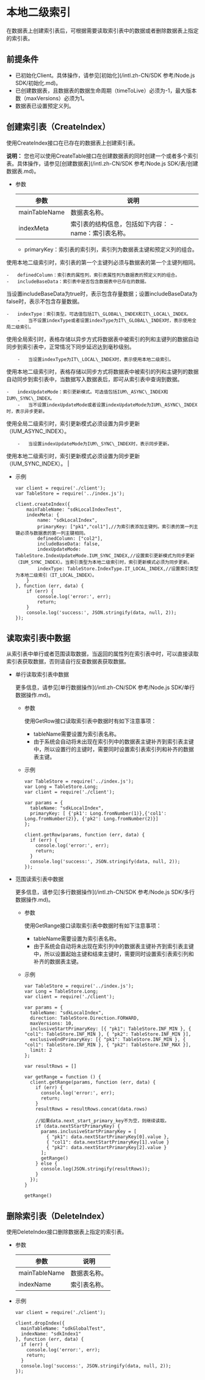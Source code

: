 # 本地二级索引

在数据表上创建索引表后，可根据需要读取索引表中的数据或者删除数据表上指定的索引表。

## 前提条件

-   已初始化Client。具体操作，请参见[初始化](/intl.zh-CN/SDK 参考/Node.js SDK/初始化.md)。
-   已创建数据表，且数据表的数据生命周期（timeToLive）必须为-1，最大版本数（maxVersions）必须为1。
-   数据表已设置预定义列。

## 创建索引表（CreateIndex）

使用CreateIndex接口在已存在的数据表上创建索引表。

**说明：** 您也可以使用CreateTable接口在创建数据表的同时创建一个或者多个索引表。具体操作，请参见[创建数据表](/intl.zh-CN/SDK 参考/Node.js SDK/表/创建数据表.md)。

-   参数

    |参数|说明|
    |--|--|
    |mainTableName|数据表名称。|
    |indexMeta|索引表的结构信息，包括如下内容：    -   name：索引表名称。
    -   primaryKey：索引表的索引列，索引列为数据表主键和预定义列的组合。

使用本地二级索引时，索引表的第一个主键列必须与数据表的第一个主键列相同。

    -   definedColumn：索引表的属性列，索引表属性列为数据表的预定义列的组合。
    -   includeBaseData：索引表中是否包含数据表中已存在的数据。

当设置includeBaseData为true时，表示包含存量数据；设置includeBaseData为false时，表示不包含存量数据。

    -   indexType：索引类型。可选值包括IT\_GLOBAL\_INDEX和IT\_LOCAL\_INDEX。
        -   当不设置indexType或者设置indexType为IT\_GLOBAL\_INDEX时，表示使用全局二级索引。

使用全局索引时，表格存储以异步方式将数据表中被索引的列和主键列的数据自动同步到索引表中，正常情况下同步延迟达到毫秒级别。

        -   当设置indexType为IT\_LOCAL\_INDEX时，表示使用本地二级索引。

使用本地二级索引时，表格存储以同步方式将数据表中被索引的列和主键列的数据自动同步到索引表中，当数据写入数据表后，即可从索引表中查询到数据。

    -   indexUpdateMode：索引更新模式。可选值包括IUM\_ASYNC\_INDEX和IUM\_SYNC\_INDEX。
        -   当不设置indexUpdateMode或者设置indexUpdateMode为IUM\_ASYNC\_INDEX时，表示异步更新。

使用全局二级索引时，索引更新模式必须设置为异步更新（IUM\_ASYNC\_INDEX）。

        -   当设置indexUpdateMode为IUM\_SYNC\_INDEX时，表示同步更新。

使用本地二级索引时，索引更新模式必须设置为同步更新（IUM\_SYNC\_INDEX）。 |

-   示例

    ```
    var client = require('./client');
    var TableStore = require('../index.js');
    
    client.createIndex({
        mainTableName: "sdkLocalIndexTest",
        indexMeta: {
            name: "sdkLocalIndex",
            primaryKey: ["pk1","col1"],//为索引表添加主键列。索引表的第一列主键必须与数据表的第一列主键相同。
            definedColumn: ["col2"],
            includeBaseData: false,
            indexUpdateMode: TableStore.IndexUpdateMode.IUM_SYNC_INDEX,//设置索引更新模式为同步更新（IUM_SYNC_INDEX）。当索引类型为本地二级索引时，索引更新模式必须为同步更新。
            indexType: TableStore.IndexType.IT_LOCAL_INDEX,//设置索引类型为本地二级索引（IT_LOCAL_INDEX）。
        }
    }, function (err, data) {
        if (err) {
            console.log('error:', err);
            return;
        }
        console.log('success:', JSON.stringify(data, null, 2));
    });
    ```


## 读取索引表中数据

从索引表中单行或者范围读取数据，当返回的属性列在索引表中时，可以直接读取索引表获取数据，否则请自行反查数据表获取数据。

-   单行读取索引表中数据

    更多信息，请参见[单行数据操作](/intl.zh-CN/SDK 参考/Node.js SDK/单行数据操作.md)。

    -   参数

        使用GetRow接口读取索引表中数据时有如下注意事项：

        -   tableName需要设置为索引表名称。
        -   由于系统会自动将未出现在索引列中的数据表主键补齐到索引表主键中，所以设置行的主键时，需要同时设置索引表索引列和补齐的数据表主键。
    -   示例

        ```
        var TableStore = require('../index.js');
        var Long = TableStore.Long;
        var client = require('./client');
        
        var params = {
          tableName: "sdkLocalIndex",
          primaryKey: [ {'pk1': Long.fromNumber(1)},{'col1': Long.fromNumber(2)}, {'pk2': Long.fromNumber(2)}]
        };
        
        client.getRow(params, function (err, data) {
          if (err) {
            console.log('error:', err);
            return;
          }
          console.log('success:', JSON.stringify(data, null, 2));
        });
        ```

-   范围读索引表中数据

    更多信息，请参见[多行数据操作](/intl.zh-CN/SDK 参考/Node.js SDK/多行数据操作.md)。

    -   参数

        使用GetRange接口读取索引表中数据时有如下注意事项：

        -   tableName需要设置为索引表名称。
        -   由于系统会自动将未出现在索引列中的数据表主键补齐到索引表主键中，所以设置起始主键和结束主键时，需要同时设置索引表索引列和补齐的数据表主键。
    -   示例

        ```
        var TableStore = require('../index.js');
        var Long = TableStore.Long;
        var client = require('./client');
        
        var params = {
          tableName: "sdkLocalIndex", 
          direction: TableStore.Direction.FORWARD,
          maxVersions: 10,
          inclusiveStartPrimaryKey: [{ "pk1": TableStore.INF_MIN }, { "col1": TableStore.INF_MIN }, { "pk2": TableStore.INF_MIN }],
          exclusiveEndPrimaryKey: [{ "pk1": TableStore.INF_MIN }, { "col1": TableStore.INF_MIN }, { "pk2": TableStore.INF_MAX }],
          limit: 2
        };
        
        var resultRows = []
        
        var getRange = function () {
          client.getRange(params, function (err, data) {
            if (err) {
              console.log('error:', err);
              return;
            }
            resultRows = resultRows.concat(data.rows)
        
            //如果data.next_start_primary_key不为空，则继续读取。
            if (data.nextStartPrimaryKey) {
              params.inclusiveStartPrimaryKey = [
                { "pk1": data.nextStartPrimaryKey[0].value },
                { "col1": data.nextStartPrimaryKey[1].value }
                { "pk2": data.nextStartPrimaryKey[2].value }
              ];
              getRange()
            } else {
              console.log(JSON.stringify(resultRows));
            }
          });
        }
        
        getRange()
        ```


## 删除索引表（DeleteIndex）

使用DeleteIndex接口删除数据表上指定的索引表。

-   参数

    |参数|说明|
    |--|--|
    |mainTableName|数据表名称。|
    |indexName|索引表名称。|

-   示例

    ```
    var client = require('./client');
    
    client.dropIndex({
      mainTableName: "sdkGlobalTest",
      indexName: "sdkIndex1"
    }, function (err, data) {
      if (err) {
        console.log('error:', err);
        return;
      }
      console.log('success:', JSON.stringify(data, null, 2));
    });
    ```


